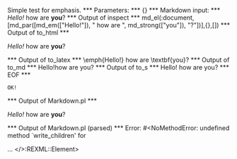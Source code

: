 Simple test for emphasis.
*** Parameters: ***
{}
*** Markdown input: ***
*Hello!* how are **you**?
*** Output of inspect ***
md_el(:document,[md_par([md_em(["Hello!"]), " how are ", md_strong(["you"]), "?"])],{},[])
*** Output of to_html ***
<p><em>Hello!</em> how are <strong>you</strong>?</p>
*** Output of to_latex ***
\emph{Hello!} how are \textbf{you}?
*** Output of to_md ***
Hello!how are you?
*** Output of to_s ***
Hello! how are you?
*** EOF ***



	OK!



*** Output of Markdown.pl ***
<p><em>Hello!</em> how are <strong>you</strong>?</p>

*** Output of Markdown.pl (parsed) ***
Error: #<NoMethodError: undefined method `write_children' for <div> ... </>:REXML::Element>
